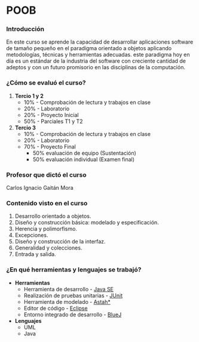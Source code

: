 # POOB
### Introducción
En este curso se aprende la capacidad de desarrollar aplicaciones software de tamaño pequeño en el paradigma orientado a objetos aplicando metodologías, técnicas y herramientas adecuadas. este paradigma hoy en día es un estándar de la industria del software con creciente cantidad de adeptos y con un futuro promisorio en las disciplinas de la computación.
### ¿Cómo se evaluó el curso?
1. **Tercio 1 y 2**
	 - 10% - Comprobación de lectura y trabajos en clase
	 - 20% - Laboratorio
	 - 20% - Proyecto Inicial
	 - 50% - Parciales T1 y T2
2. **Tercio 3**
	 - 10% - Comprobación de lectura y trabajos en clase
	 - 20% - Laboratorio
	 - 70% - Proyecto Final
		 - 50% evaluación de equipo (Sustentación) 
		 - 50% evaluación individual (Examen final)

### Profesor que dictó el curso
Carlos Ignacio Gaitán Mora
### Contenido visto en el curso
1. Desarrollo orientado a objetos.
2. Diseño y construcción básica: modelado y especificación.
3. Herencia y polimorfismo.
4. Excepciones.
5. Diseño y construcción de la interfaz.
6. Generalidad y colecciones.
7. Entrada y salida.
### ¿En qué herramientas y lenguajes se trabajó?
- **Herramientas**
	- Herramienta de desarrollo - [Java SE](https://www.oracle.com/java/technologies/downloads/)
	- Realización de pruebas unitarias - [JUnit](https://junit.org/junit5/)
	- Herramienta de modelado - [Astah*](https://astah.net/)
	- Editor de código - [Eclipse](https://www.eclipse.org/downloads/)  
	- Entorno integrado de desarrollo - [BlueJ](https://www.bluej.org/)
- **Lenguajes**
	- UML
	- Java
